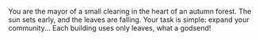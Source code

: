  You are the mayor of a small clearing in the heart of an autumn forest. The sun sets early, and the leaves are falling. Your task is simple: expand your community... Each building uses only leaves, what a godsend!
